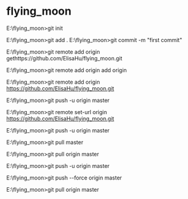 # flying_moon




E:\flying_moon>git init

E:\flying_moon>git add .
E:\flying_moon>git commit -m "first commit"

E:\flying_moon>git remote add origin gethttps://github.com/ElisaHu/flying_moon.git

E:\flying_moon>git remote add origin  add origin

E:\flying_moon>git remote add origin https://github.com/ElisaHu/flying_moon.git

E:\flying_moon>git push -u origin master

E:\flying_moon>git remote set-url origin https://github.com/ElisaHu/flying_moon.git

E:\flying_moon>git push -u origin master

E:\flying_moon>git pull master

E:\flying_moon>git pull origin master

E:\flying_moon>git push -u origin master

E:\flying_moon>git push --force origin master

E:\flying_moon>git pull origin master

